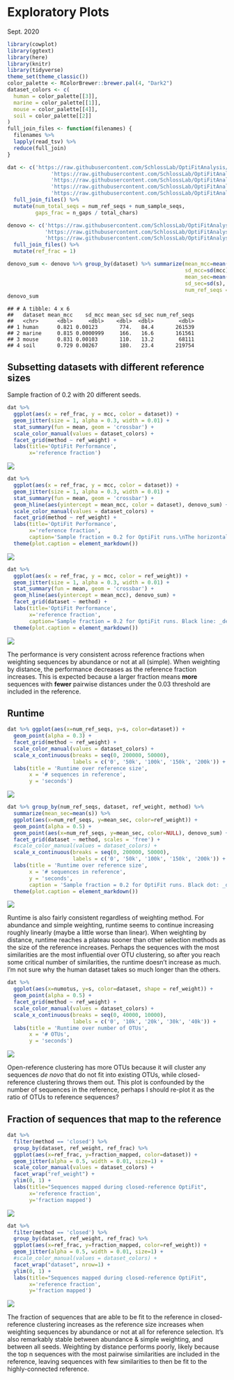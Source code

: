 Exploratory Plots
================
Sept. 2020

``` r
library(cowplot)
library(ggtext)
library(here)
library(knitr)
library(tidyverse)
theme_set(theme_classic())
color_palette <- RColorBrewer::brewer.pal(4, "Dark2")
dataset_colors <- c(
  human = color_palette[[3]],
  marine = color_palette[[1]],
  mouse = color_palette[[4]],
  soil = color_palette[[2]]
)
full_join_files <- function(filenames) {
  filenames %>% 
  lapply(read_tsv) %>% 
  reduce(full_join)
}
```

``` r
dat <- c('https://raw.githubusercontent.com/SchlossLab/OptiFitAnalysis/4fa7127bb6bacaa63657f0c18c0a8c6b6d18ebe7/subworkflows/3_fit_sample_subset/results/sensspec.tsv?token=AEHR6TOTYRF3XTCACDHGFRK7QRYH2',
              'https://raw.githubusercontent.com/SchlossLab/OptiFitAnalysis/4fa7127bb6bacaa63657f0c18c0a8c6b6d18ebe7/subworkflows/3_fit_sample_subset/results/benchmarks.tsv?token=AEHR6TLJWOKI4YC6OJ6BRMC7QRYXY',
              'https://raw.githubusercontent.com/SchlossLab/OptiFitAnalysis/4fa7127bb6bacaa63657f0c18c0a8c6b6d18ebe7/subworkflows/3_fit_sample_subset/results/input_sizes.tsv?token=AEHR6TJVM5FBTZRRY4USOYS7QRY6U',
              'https://raw.githubusercontent.com/SchlossLab/OptiFitAnalysis/4fa7127bb6bacaa63657f0c18c0a8c6b6d18ebe7/subworkflows/3_fit_sample_subset/results/gap_counts.tsv?token=AEHR6TMQKLHG2RNGUZQI35C7QRY5G',
              'https://raw.githubusercontent.com/SchlossLab/OptiFitAnalysis/4fa7127bb6bacaa63657f0c18c0a8c6b6d18ebe7/subworkflows/3_fit_sample_subset/results/fraction_reads_mapped.tsv?token=AEHR6TIY56KPVNGRKCOAYI27QRZBW') %>% 
  full_join_files() %>% 
  mutate(num_total_seqs = num_ref_seqs + num_sample_seqs,
         gaps_frac = n_gaps / total_chars)

denovo <- c('https://raw.githubusercontent.com/SchlossLab/OptiFitAnalysis/4fa7127bb6bacaa63657f0c18c0a8c6b6d18ebe7/subworkflows/1_prep_samples/results/sensspec.tsv?token=AEHR6TOXMAB75QDAO7CGTA27QR4KQ',
            'https://raw.githubusercontent.com/SchlossLab/OptiFitAnalysis/4fa7127bb6bacaa63657f0c18c0a8c6b6d18ebe7/subworkflows/1_prep_samples/results/benchmarks.tsv?token=AEHR6TI35D2TNWARGGL37W27QR4MM',
            'https://raw.githubusercontent.com/SchlossLab/OptiFitAnalysis/4fa7127bb6bacaa63657f0c18c0a8c6b6d18ebe7/subworkflows/1_prep_samples/results/dataset_sizes.tsv?token=AEHR6TJKE2C7SRDUZSGRTCC7QR4MG') %>% 
  full_join_files() %>% 
  mutate(ref_frac = 1)

denovo_sum <- denovo %>% group_by(dataset) %>% summarize(mean_mcc=mean(mcc), 
                                                         sd_mcc=sd(mcc),
                                                         mean_sec=mean(s),
                                                         sd_sec=sd(s),
                                                         num_ref_seqs = mean(num_seqs))
denovo_sum
```

    ## # A tibble: 4 x 6
    ##   dataset mean_mcc    sd_mcc mean_sec sd_sec num_ref_seqs
    ##   <chr>      <dbl>     <dbl>    <dbl>  <dbl>        <dbl>
    ## 1 human      0.821 0.00123       774.   84.4       261539
    ## 2 marine     0.815 0.0000999     166.   16.6       161561
    ## 3 mouse      0.831 0.00103       110.   13.2        68111
    ## 4 soil       0.729 0.00267       180.   23.4       219754

## Subsetting datasets with different reference sizes

Sample fraction of 0.2 with 20 different seeds.

``` r
dat %>%
  ggplot(aes(x = ref_frac, y = mcc, color = dataset)) +
  geom_jitter(size = 1, alpha = 0.3, width = 0.01) +
  stat_summary(fun = mean, geom = 'crossbar') +
  scale_color_manual(values = dataset_colors) +
  facet_grid(method ~ ref_weight) +
  labs(title='OptiFit Performance',
       x='reference fraction')
```

![](figures/fit_ref_frac-1.png)<!-- -->

``` r
dat %>%
  ggplot(aes(x = ref_frac, y = mcc, color = dataset)) +
  geom_jitter(size = 1, alpha = 0.3, width = 0.01) +
  stat_summary(fun = mean, geom = 'crossbar') +
  geom_hline(aes(yintercept = mean_mcc, color = dataset), denovo_sum) +
  scale_color_manual(values = dataset_colors) +
  facet_grid(method ~ ref_weight) +
  labs(title='OptiFit Performance',
       x='reference fraction',
       caption='Sample fraction = 0.2 for OptiFit runs.\nThe horizontal line represents _de novo_ clustering for the whole dataset.') +
  theme(plot.caption = element_markdown())
```

![](figures/fit_ref_frac-2.png)<!-- -->

``` r
dat %>%
  ggplot(aes(x = ref_frac, y = mcc, color = ref_weight)) +
  geom_jitter(size = 1, alpha = 0.3, width = 0.01) +
  stat_summary(fun = mean, geom = 'crossbar') +
  geom_hline(aes(yintercept = mean_mcc), denovo_sum) +
  facet_grid(dataset ~ method) +
  labs(title='OptiFit Performance',
       x='reference fraction',
       caption='Sample fraction = 0.2 for OptiFit runs. Black line: _de novo_ clustering on the entire dataset') +
  theme(plot.caption = element_markdown())
```

![](figures/fit_ref_frac-3.png)<!-- -->

The performance is very consistent across reference fractions when
weighting sequences by abundance or not at all (simple). When weighting
by distance, the performance decreases as the reference fraction
increases. This is expected because a larger fraction means **more**
sequences with **fewer** pairwise distances under the 0.03 threshold are
included in the reference.

## Runtime

``` r
dat %>% ggplot(aes(x=num_ref_seqs, y=s, color=dataset)) +
  geom_point(alpha = 0.3) +
  facet_grid(method ~ ref_weight) +
  scale_color_manual(values = dataset_colors) +
  scale_x_continuous(breaks = seq(0, 200000, 50000),
                     labels = c('0', '50k', '100k', '150k', '200k')) +
  labs(title = 'Runtime over reference size',
       x = '# sequences in reference',
       y = 'seconds')
```

![](figures/runtime_ref_seqs-1.png)<!-- -->

``` r
dat %>% group_by(num_ref_seqs, dataset, ref_weight, method) %>% 
  summarize(mean_sec=mean(s)) %>% 
  ggplot(aes(x=num_ref_seqs, y=mean_sec, color=ref_weight)) +
  geom_point(alpha = 0.5) +
  geom_point(aes(x=num_ref_seqs, y=mean_sec, color=NULL), denovo_sum) +
  facet_grid(dataset ~ method, scales = 'free') +
  #scale_color_manual(values = dataset_colors) +
  scale_x_continuous(breaks = seq(0, 200000, 50000),
                     labels = c('0', '50k', '100k', '150k', '200k')) +
  labs(title = 'Runtime over reference size',
       x = '# sequences in reference',
       y = 'seconds',
       caption = 'Sample fraction = 0.2 for OptiFit runs. Black dot: _de novo_ clustering on the entire dataset') +
  theme(plot.caption = element_markdown())
```

![](figures/runtime_ref_seqs-2.png)<!-- -->

Runtime is also fairly consistent regardless of weighting method. For
abundance and simple weighting, runtime seems to continue increasing
roughly linearly (maybe a little worse than linear). When weighting by
distance, runtime reaches a plateau sooner than other selection methods
as the size of the reference increases. Perhaps the sequences with the
most similarities are the most influential over OTU clustering, so after
you reach some critical number of similarities, the runtime doesn’t
increase as much. I’m not sure why the human dataset takes so much
longer than the others.

``` r
dat %>%
  ggplot(aes(x=numotus, y=s, color=dataset, shape = ref_weight)) +
  geom_point(alpha = 0.5) +
  facet_grid(method ~ ref_weight) +
  scale_color_manual(values = dataset_colors) +
  scale_x_continuous(breaks = seq(0, 40000, 10000),
                     labels = c('0', '10k', '20k', '30k', '40k')) +
  labs(title = 'Runtime over number of OTUs',
       x = '# OTUs',
       y = 'seconds')
```

![](figures/runtime_numotus-1.png)<!-- -->

Open-reference clustering has more OTUs because it will cluster any
sequences *de novo* that do not fit into existing OTUs, while
closed-reference clustering throws them out. This plot is confounded by
the number of sequences in the reference, perhaps I should re-plot it as
the ratio of OTUs to reference sequences?

## Fraction of sequences that map to the reference

``` r
dat %>% 
  filter(method == 'closed') %>% 
  group_by(dataset, ref_weight, ref_frac) %>% 
  ggplot(aes(x=ref_frac, y=fraction_mapped, color=dataset)) +
  geom_jitter(alpha = 0.5, width = 0.01, size=1) +
  scale_color_manual(values = dataset_colors) +
  facet_wrap("ref_weight") +
  ylim(0, 1) +
  labs(title="Sequences mapped during closed-reference OptiFit",
       x='reference fraction',
       y='fraction mapped')
```

![](figures/fraction_reads_mapped-1.png)<!-- -->

``` r
dat %>% 
  filter(method == 'closed') %>% 
  group_by(dataset, ref_weight, ref_frac) %>% 
  ggplot(aes(x=ref_frac, y=fraction_mapped, color=ref_weight)) +
  geom_jitter(alpha = 0.5, width = 0.01, size=1) +
  #scale_color_manual(values = dataset_colors) +
  facet_wrap("dataset", nrow=1) +
  ylim(0, 1) +
  labs(title="Sequences mapped during closed-reference OptiFit",
       x='reference fraction',
       y='fraction mapped')
```

![](figures/fraction_reads_mapped-2.png)<!-- -->

The fraction of sequences that are able to be fit to the reference in
closed-reference clustering increases as the reference size increases
when weighting sequences by abundance or not at all for reference
selection. It’s also remarkably stable between abundance & simple
weighting, and between all seeds. Weighting by distance performs poorly,
likely because the top n sequences with the most pairwise similarities
are included in the reference, leaving sequences with few similarities
to then be fit to the highly-connected reference.

